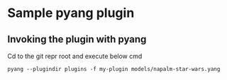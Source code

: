 # Sample pyang plugin

## Invoking the plugin with pyang

Cd to the git repr root and execute below cmd
```
pyang --plugindir plugins -f my-plugin models/napalm-star-wars.yang
```
